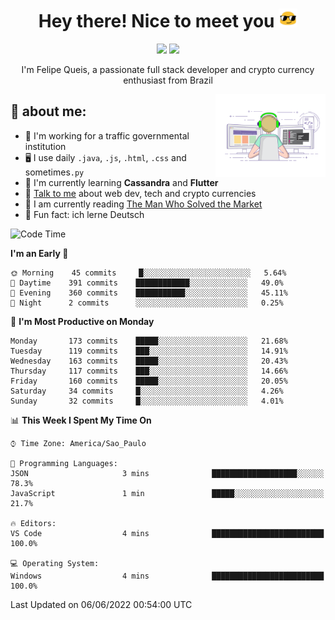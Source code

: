 
<h1 align="center">Hey there! Nice to meet you <img src="assets/sunglasses.gif" width="30"/></h1>

<p align="center">
  <a href="https://www.linkedin.com/in/fqueis"><img src="https://img.shields.io/badge/-LinkedIn-blue?style=flat&logo=Linkedin&logoColor=white" /></a>
  <a href="mailto:fqueis@gmail.com"><img src="https://img.shields.io/badge/-Gmail-c14438?style=flat&logo=Gmail&logoColor=white" /></a>
</p>

<p align="center">I'm Felipe Queis, a passionate full stack developer and crypto currency enthusiast from Brazil</p>

<img width="35%" align="right" alt="fqueis" src="assets/profile.gif" /></p>

## 🤵 about me:

- 🏢 I'm working for a traffic governmental institution
- 🖥️ I use daily `.java`, `.js`, `.html`, `.css` and sometimes`.py`
- 🌱 I'm currently learning **Cassandra** and **Flutter**
- 💬 [Talk to me](https://github.com/fqueis/fqueis/discussions) about web dev, tech and crypto currencies
- 📖 I am currently reading [The Man Who Solved the Market](https://amzn.com/073521798X)
- 💭 Fun fact: ich lerne Deutsch

<!--START_SECTION:waka-->
![Code Time](http://img.shields.io/badge/Code%20Time-0%20secs-blue)

**I'm an Early 🐤** 

```text
🌞 Morning    45 commits     █░░░░░░░░░░░░░░░░░░░░░░░░   5.64% 
🌆 Daytime    391 commits    ████████████░░░░░░░░░░░░░   49.0% 
🌃 Evening    360 commits    ███████████░░░░░░░░░░░░░░   45.11% 
🌙 Night      2 commits      ░░░░░░░░░░░░░░░░░░░░░░░░░   0.25%

```
📅 **I'm Most Productive on Monday** 

```text
Monday       173 commits    █████░░░░░░░░░░░░░░░░░░░░   21.68% 
Tuesday      119 commits    ███░░░░░░░░░░░░░░░░░░░░░░   14.91% 
Wednesday    163 commits    █████░░░░░░░░░░░░░░░░░░░░   20.43% 
Thursday     117 commits    ███░░░░░░░░░░░░░░░░░░░░░░   14.66% 
Friday       160 commits    █████░░░░░░░░░░░░░░░░░░░░   20.05% 
Saturday     34 commits     █░░░░░░░░░░░░░░░░░░░░░░░░   4.26% 
Sunday       32 commits     █░░░░░░░░░░░░░░░░░░░░░░░░   4.01%

```


📊 **This Week I Spent My Time On** 

```text
⌚︎ Time Zone: America/Sao_Paulo

💬 Programming Languages: 
JSON                     3 mins              ███████████████████░░░░░░   78.3% 
JavaScript               1 min               █████░░░░░░░░░░░░░░░░░░░░   21.7%

🔥 Editors: 
VS Code                  4 mins              █████████████████████████   100.0%

💻 Operating System: 
Windows                  4 mins              █████████████████████████   100.0%

```


 Last Updated on 06/06/2022 00:54:00 UTC
<!--END_SECTION:waka-->
